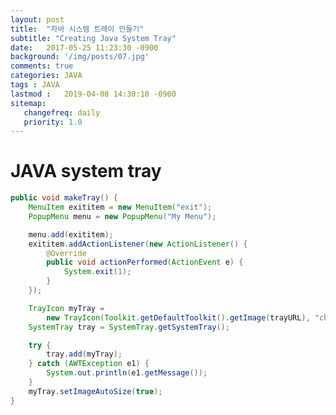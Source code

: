 ```yaml
---
layout: post
title:  "자바 시스템 트레이 만들기"
subtitle: "Creating Java System Tray"
date:   2017-05-25 11:23:30 -0900
background: '/img/posts/07.jpg'
comments: true
categories: JAVA
tags : JAVA
lastmod :   2019-04-08 14:30:10 -0900
sitemap:
   changefreq: daily
   priority: 1.0
---
```


<style>
a{
    white-space: pre-wrap; /* css-3 */    
    white-space: -moz-pre-wrap; /* Mozilla, since 1999 */
    white-space: -pre-wrap; /* Opera 4-6 */    
    white-space: -o-pre-wrap; /* Opera 7 */    
    word-wrap: break-word; /* Internet Explorer 5.5+ */
}
</style>

# JAVA system tray

```java
public void makeTray() {
    MenuItem exititem = new MenuItem("exit");
    PopupMenu menu = new PopupMenu("My Menu");

    menu.add(exititem);
    exititem.addActionListener(new ActionListener() {
        @Override
        public void actionPerformed(ActionEvent e) {
            System.exit(1);
        }
    });

    TrayIcon myTray = 
        new TrayIcon(Toolkit.getDefaultToolkit().getImage(trayURL), "chat", menu);
    SystemTray tray = SystemTray.getSystemTray();

    try {
        tray.add(myTray);
    } catch (AWTException e1) {
        System.out.println(e1.getMessage());
    }
    myTray.setImageAutoSize(true);
}
```